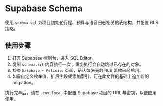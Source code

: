 # Supabase Schema

使用 `schema.sql` 为项目初始化行程、预算与语音日志相关的表结构，并配置 RLS 策略。

## 使用步骤

1. 打开 Supabase 控制台，进入 SQL Editor。
2. 复制 `schema.sql` 内容执行一次；重复执行会自动跳过已存在的对象。
3. 检查 `Database > Policies` 页面，确认每张表的 RLS 策略已经启用。
4. 如需自定义枚举值、扩展字段或添加索引，可在此文件的基础上追加新的 migration。

执行完毕后，请在 `.env.local` 中配置 Supabase 项目的 URL 与密钥，以便应用使用。
